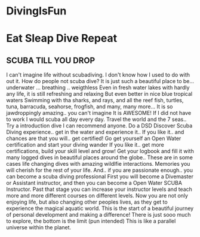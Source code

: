 # DivingIsFun
# Eat Sleap Dive Repeat
## SCUBA TILL YOU DROP
I can't imagine life without scubadiving. I don't know how I used to do with out it.
How do people not scuba dive?
It is just such a beautiful place to be... underwater ... breathing .. weigthless
Even in fresh water lakes with hardly any life, it is still refreshing and relaxing
But even better in nice blue tropical waters 
Swimming with tha sharks, and rays, and all the reef fish, turtles, tuna, barracuda, seahorse, frogfish, and many, many more...
It is so jawdroppingly amazing.. you can't imagine
It is AWESOME!
If I did not have to work I would scuba all day every day. Travel the world and the 7 seas..
Try a introduction dive I can recommend anyone. Do a DSD Discover Scuba Diving experience.. get in the water and experience it..
If you like it.. and chances are that you will.. get certified! Go get yourself an Open Water certification and start your diving wander
If you like it.. get more certifications, build your skill level and grow!
Get your logbook and fill it with many logged dives in beautiful places around the globe..
These are in some cases life changing dives with amazing wildlfie interactions.
Memories you will cherish for the rest of your life.
And.. if you are passionate enough.. you can become a scuba diving professional
First you will become a Divemaster or Assistant instructor, and then you can become a Open Water SCUBA Instructor.
Past that stage you can increase your instructor levels and teach more and more different courses on different levels.
Now you are not only enjoying life, but also changing other peoples lives, as they get to experience the magical aquatic world.
This is the start of a beautiful journey of personal development and making a difference!
There is just sooo much to explore, the bottom is the limit (pun intended)
This is like a parallel universe within the planet.
